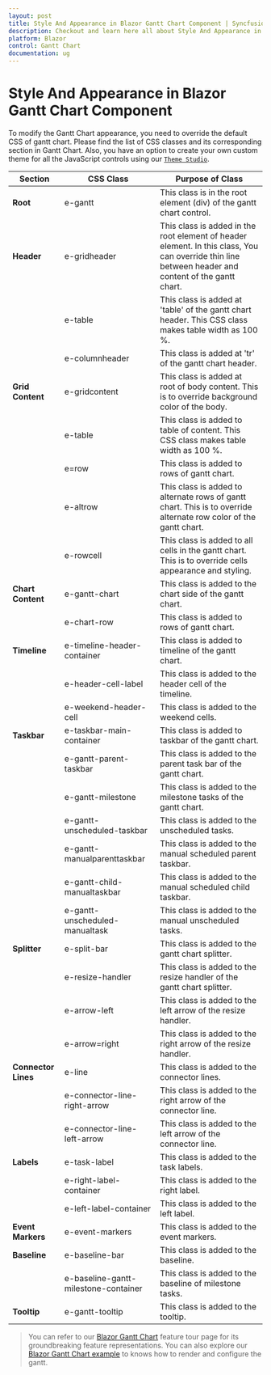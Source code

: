 ```yaml
---
layout: post
title: Style And Appearance in Blazor Gantt Chart Component | Syncfusion
description: Checkout and learn here all about Style And Appearance in Syncfusion Blazor Gantt Chart component and more.
platform: Blazor
control: Gantt Chart
documentation: ug
---
```


# Style And Appearance in Blazor Gantt Chart Component

To modify the Gantt Chart appearance, you need to override the default CSS of gantt chart. Please find the list of CSS classes and its corresponding section in Gantt Chart. Also, you have an option to create your own custom theme for all the JavaScript controls using our [`Theme Studio`](https://blazor.syncfusion.com/documentation/appearance/theme-studio/).

Section | CSS Class | Purpose of Class
-----|-----|-----
**Root**|e-gantt|This class is in the root element (div) of the gantt chart control.
**Header**|e-gridheader|This class is added in the root element of header element. In this class, You can override thin line between header and content of the gantt chart.
||e-table|This class is added at 'table' of the gantt chart header. This CSS class makes table width as 100 %.
||e-columnheader|This class is added at 'tr' of the gantt chart header.
**Grid Content**|e-gridcontent|This class is added at root of body content. This is to override background color of the body.
||e-table|This class is added to table of content. This CSS class makes table width as 100 %.
||e=row|This class is added to rows of gantt chart.
||e-altrow|This class is added to alternate rows of gantt chart. This is to override alternate row color of the gantt chart.
||e-rowcell|This class is added to all cells in the gantt chart. This is to override cells appearance and styling.
**Chart Content**|e-gantt-chart|This class is added to the chart side of the gantt chart.
||e-chart-row|This class is added to rows of gantt chart.
**Timeline**|e-timeline-header-container|This class is added to timeline of the gantt chart.
||e-header-cell-label|This class is added to the header cell of the timeline.
||e-weekend-header-cell|This class is added to the weekend cells.
**Taskbar**|e-taskbar-main-container|This class is added to taskbar of the gantt chart.
||e-gantt-parent-taskbar|This class is added to the parent task bar of the gantt chart.
||e-gantt-milestone|This class is added to the milestone tasks of the gantt chart.
||e-gantt-unscheduled-taskbar|This class is added to the unscheduled tasks.
||e-gantt-manualparenttaskbar|This class is added to the manual scheduled parent taskbar.
||e-gantt-child-manualtaskbar|This class is added to the manual scheduled child taskbar.
||e-gantt-unscheduled-manualtask|This class is added to the manual unscheduled tasks.
**Splitter**|e-split-bar|This class is added to the gantt chart splitter.
||e-resize-handler|This class is added to the resize handler of the gantt chart splitter.
||e-arrow-left|This class is added to the left arrow of the resize handler.
||e-arrow=right|This class is added to the right arrow of the resize handler.
**Connector Lines**|e-line|This class is added to the connector lines.
||e-connector-line-right-arrow|This class is added to the right arrow of the connector line.
||e-connector-line-left-arrow|This class is added to the left arrow of the connector line.
**Labels**|e-task-label|This class is added to the task labels.
||e-right-label-container|This class is added to the right label.
||e-left-label-container|This class is added to the left label.
**Event Markers**|e-event-markers|This class is added to the event markers.
**Baseline**|e-baseline-bar|This class is added to the baseline.
||e-baseline-gantt-milestone-container|This class is added to the baseline of milestone tasks.
**Tooltip**|e-gantt-tooltip|This class is added to the tooltip.

> You can refer to our [Blazor Gantt Chart](https://www.syncfusion.com/blazor-components/blazor-gantt-chart) feature tour page for its groundbreaking feature representations. You can also explore our [Blazor Gantt Chart example](https://blazor.syncfusion.com/demos/gantt-chart/default-functionalities?theme=bootstrap4) to knows how to render and configure the gantt.